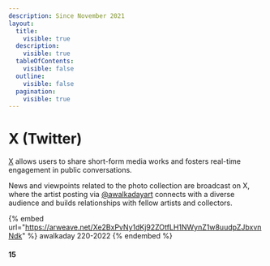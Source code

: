 ```yaml
---
description: Since November 2021
layout:
  title:
    visible: true
  description:
    visible: true
  tableOfContents:
    visible: false
  outline:
    visible: false
  pagination:
    visible: true
---
```


# X (Twitter)

[X](https://x.com/) allows users to share short-form media works and fosters real-time engagement in public conversations.&#x20;

News and viewpoints related to the photo collection are broadcast on X, where the artist posting via [@awalkadayart](https://twitter.com/awalkadayart) connects with a diverse audience and builds relationships with fellow artists and collectors.



{% embed url="https://arweave.net/Xe2BxPvNy1dKj92ZOtfLH1NWynZ1w8uudpZJbxvnNdk" %}
awalkaday 220-2022
{% endembed %}

#### 15
